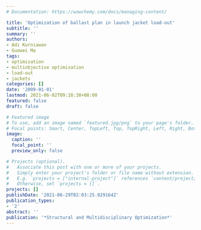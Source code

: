 ```yaml
---
# Documentation: https://wowchemy.com/docs/managing-content/

title: 'Optimization of ballast plan in launch jacket load-out'
subtitle: ''
summary: ''
authors:
- Adi Kurniawan
- Guowei Ma
tags: 
- optimisation
- multiobjective optimisation
- load-out
- jackets
categories: []
date: '2009-01-01'
lastmod: 2021-06-02T09:18:38+08:00
featured: false
draft: false

# Featured image
# To use, add an image named `featured.jpg/png` to your page's folder.
# Focal points: Smart, Center, TopLeft, Top, TopRight, Left, Right, BottomLeft, Bottom, BottomRight.
image:
  caption: ''
  focal_point: ''
  preview_only: false

# Projects (optional).
#   Associate this post with one or more of your projects.
#   Simply enter your project's folder or file name without extension.
#   E.g. `projects = ["internal-project"]` references `content/project/deep-learning/index.md`.
#   Otherwise, set `projects = []`.
projects: []
publishDate: '2021-06-29T02:03:25.029164Z'
publication_types:
- '2'
abstract: ''
publication: '*Structural and Multidisciplinary Optimization*'
---
```

